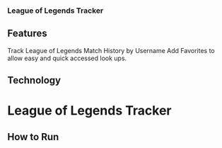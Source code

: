 ### League of Legends Tracker

## Features
Track League of Legends Match History by Username
Add Favorites to allow easy and quick accessed look ups.


## Technology
# League of Legends Tracker

## How to Run
